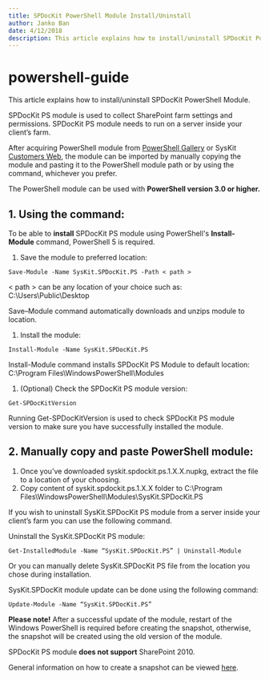 ```yaml
---
title: SPDocKit PowerShell Module Install/Uninstall
author: Janko Ban
date: 4/12/2018
description: This article explains how to install/uninstall SPDocKit PowerShell Module.
---
```


# powershell-guide

This article explains how to install/uninstall SPDocKit PowerShell Module.

SPDocKit PS module is used to collect SharePoint farm settings and permissions. SPDocKit PS module needs to run on a server inside your client’s farm.

After acquiring PowerShell module from [PowerShell Gallery](https://www.powershellgallery.com/packages/SysKit.SPDocKit.PS/) or SysKit [Customers Web](https://my.syskit.com), the module can be imported by manually copying the module and pasting it to the PowerShell module path or by using the  command, whichever you prefer.

The PowerShell module can be used with **PowerShell version 3.0 or higher.**

## 1.    Using the  command:

To be able to **install** SPDocKit PS module using PowerShell's **Install-Module** command, PowerShell 5 is required.

1. Save the module to preferred location:

```text
Save-Module -Name SysKit.SPDocKit.PS -Path < path >
```

&lt; path &gt; can be any location of your choice such as: C:\Users\Public\Desktop

Save–Module command automatically downloads and unzips module to location.

1. Install the module:

```text
Install-Module -Name SysKit.SPDocKit.PS
```

Install-Module command installs SPDocKit PS Module to default location: C:\Program Files\WindowsPowerShell\Modules

1. \(Optional\) Check the SPDocKit PS module version:

```text
Get-SPDocKitVersion
```

Running Get-SPDocKitVersion is used to check SPDocKit PS module version to make sure you have successfully installed the module.

## 2.    Manually copy and paste PowerShell module:

1. Once you’ve downloaded syskit.spdockit.ps.1.X.X.nupkg, extract the file to a location of your choosing.
2. Copy content of syskit.spdockit.ps.1.X.X folder to C:\Program Files\WindowsPowerShell\Modules\SysKit.SPDocKit.PS

If you wish to uninstall SysKit.SPDocKit PS module from a server inside your client’s farm you can use the following command.

Uninstall the SysKit.SPDocKit PS module:

```text
Get-InstalledModule -Name “SysKit.SPDocKit.PS” | Uninstall-Module
```

Or you can manually delete SysKit.SPDocKit PS file from the location you chose during installation.

SysKit.SPDocKit module update can be done using the following command:

```text
Update-Module -Name “SysKit.SPDocKit.PS”
```

**Please note!** After a successful update of the module, restart of the Windows PowerShell is required before creating the snapshot, otherwise, the snapshot will be created using the old version of the module.

SPDocKit PS module **does not support** SharePoint 2010.

General information on how to create a snapshot can be viewed [here](powershell-guide.md#internal/how-to/create-snapshot/).

